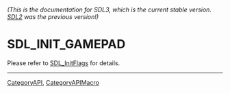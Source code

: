 ###### (This is the documentation for SDL3, which is the current stable version. [SDL2](https://wiki.libsdl.org/SDL2/) was the previous version!)
# SDL_INIT_GAMEPAD

Please refer to [SDL_InitFlags](SDL_InitFlags) for details.

----
[CategoryAPI](CategoryAPI), [CategoryAPIMacro](CategoryAPIMacro)

